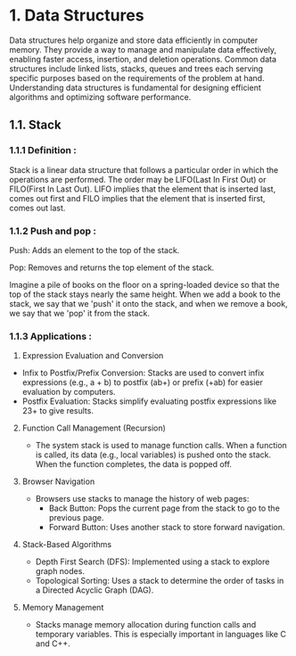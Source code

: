 # 1. Data Structures

Data structures help organize and store data efficiently in computer memory. They provide a way to manage and manipulate data effectively, enabling faster access, insertion, and deletion operations. Common data structures include linked lists, stacks, queues and trees each serving specific purposes based on the requirements of the problem at hand. Understanding data structures is fundamental for designing efficient algorithms and optimizing software performance.

## 1.1. Stack

### 1.1.1 Definition :

Stack is a linear data structure that follows a particular order in which the operations are performed. The order may be LIFO(Last In First Out) or FILO(First In Last Out). LIFO implies that the element that is inserted last, comes out first and FILO implies that the element that is inserted first, comes out last.

### 1.1.2 Push and pop :

Push: Adds an element to the top of the stack.

Pop: Removes and returns the top element of the stack.

Imagine a pile of books on the floor on a spring-loaded device so that the top of the stack stays nearly the same height. When we add a book to the stack, we say that we 'push' it onto the stack, and when we remove a book, we say that we 'pop' it from the stack.

### 1.1.3 Applications :

1. Expression Evaluation and Conversion
   
  - Infix to Postfix/Prefix Conversion: Stacks are used to convert infix expressions (e.g., a + b) to postfix (ab+) or prefix (+ab) for easier evaluation by computers.
  - Postfix Evaluation: Stacks simplify evaluating postfix expressions like 23+ to give results.

2. Function Call Management (Recursion)
   
   - The system stack is used to manage function calls. When a function is called, its data (e.g., local variables) is pushed onto the stack. When the function completes, the data is popped off.
  
3. Browser Navigation
   
   - Browsers use stacks to manage the history of web pages:
     - Back Button: Pops the current page from the stack to go to the previous page.
     - Forward Button: Uses another stack to store forward navigation.

4. Stack-Based Algorithms

   - Depth First Search (DFS): Implemented using a stack to explore graph nodes.
   - Topological Sorting: Uses a stack to determine the order of tasks in a Directed Acyclic Graph (DAG).

5. Memory Management
   
   - Stacks manage memory allocation during function calls and temporary variables. This is especially important in languages like C and C++.